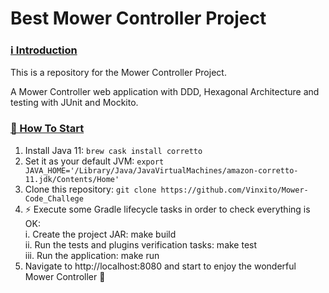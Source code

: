 # Best Mower Controller Project

### [ℹ️ Introduction](https://github.com/Vinxito/Mower-Code_Challege#-Introduction)
This is a repository for the Mower Controller Project.

A Mower Controller web application with DDD, Hexagonal Architecture and testing with JUnit and Mockito.

### [🏁 How To Start](https://github.com/Vinxito/Mower-Code_Challege#-how-to-start)
1. Install Java 11: `brew cask install corretto`
2. Set it as your default JVM: `export JAVA_HOME='/Library/Java/JavaVirtualMachines/amazon-corretto-11.jdk/Contents/Home'`
3. Clone this repository: `git clone https://github.com/Vinxito/Mower-Code_Challege`
4. ⚡ Execute some Gradle lifecycle tasks in order to check everything is OK:<br>
   i. Create the project JAR: make build<br>
   ii. Run the tests and plugins verification tasks: make test<br>
   iii. Run the application: make run<br>
5. Navigate to http://localhost:8080 and start to enjoy the wonderful Mower Controller 🚀 
